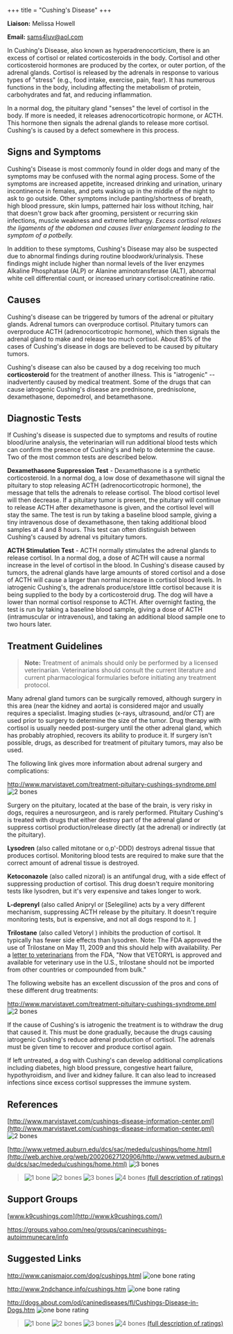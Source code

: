 +++
title = "Cushing's Disease"
+++

**Liaison:** Melissa Howell

**Email:** <sams4luv@aol.com>



In Cushing's Disease, also known as hyperadrenocorticism, there is an
excess of cortisol or related corticosteroids in the body.   Cortisol
and other corticosteroid hormones are produced by the cortex, or outer
portion, of the adrenal glands.   Cortisol is released by the adrenals
in response to various types of "stress" (e.g., food intake, exercise,
pain, fear).  It has numerous functions in the body, including affecting
the metabolism of protein, carbohydrates and fat, and reducing
inflammation.

In a normal dog, the pituitary gland "senses" the level of cortisol in
the body.  If more is needed, it releases adrenocorticotropic hormone,
or ACTH.  This hormone then signals the adrenal glands to release more
cortisol.  Cushing's is caused by a defect somewhere in this process.


Signs and Symptoms
------------------

Cushing's Disease is most commonly found in older dogs and many of the
symptoms may be confused with the normal aging process.   Some of the
symptoms are increased appetite, increased drinking and urination,
urinary incontinence in females, and pets waking up in the middle of the
night to ask to go outside.  Other symptoms include panting/shortness of
breath, high blood pressure, skin lumps, patterned hair loss without
itching, hair that doesn't grow back after grooming, persistent or
recurring skin infections, muscle weakness and extreme lethargy.
*Excess cortisol relaxes the ligaments of the abdomen and causes liver
enlargement leading to the symptom* *of a* *potbelly.*

In addition to these symptoms, Cushing's Disease may also be suspected
due to abnormal findings during routine bloodwork/urinalysis.  These
findings might include higher than normal levels of the liver enzymes
Alkaline Phosphatase (ALP) or Alanine aminotransferase (ALT), abnormal
white cell differential count, or increased urinary cortisol:creatinine
ratio.

Causes
------

Cushing's disease can be triggered by tumors of the adrenal or pituitary
glands.  Adrenal tumors can overproduce cortisol.  Pituitary tumors can
overproduce ACTH (adrenocorticotropic hormone), which then signals the
adrenal gland to make and release too much cortisol.   About 85% of the
cases of Cushing's disease in dogs are believed to be caused by
pituitary tumors.

Cushing's disease can also be caused by a dog receiving too much
**corticosteroid** for the treatment of another illness.  This is
"iatrogenic" -- inadvertently caused by medical treatment.  Some of the
drugs that can cause iatrogenic Cushing's disease are prednisone,
prednisolone, dexamethasone, depomedrol, and betamethasone.



Diagnostic Tests
----------------

If Cushing's disease is suspected due to symptoms and results of routine
blood/urine analysis, the veterinarian will run additional blood tests
which can confirm the presence of Cushing's and help to determine the
cause.  Two of the most common tests are described below.

**Dexamethasone Suppression Test** - Dexamethasone is a synthetic
corticosteroid.  In a normal dog, a low dose of dexamethasone will
signal the pituitary to stop releasing ACTH (adrenocorticotropic
hormone), the message that tells the adrenals to release cortisol.  The
blood cortisol level will then decrease.   If a pituitary tumor is
present, the pituitary will continue to release ACTH after dexamethasone
is given, and the cortisol level will stay the same.  The test is run by
taking a baseline blood sample, giving a tiny intravenous dose of
dexamethasone, then taking additional blood samples at 4 and 8 hours.
This test can often distinguish between Cushing's caused by adrenal vs
pituitary tumors.

**ACTH Stimulation Test** - ACTH normally stimulates the adrenal glands
to release cortisol.  In a normal dog, a dose of ACTH will cause a
normal increase in the level of cortisol in the blood.  In Cushing's
disease caused by tumors, the adrenal glands have large amounts of
stored cortisol and a dose of ACTH will cause a larger than normal
increase in cortisol blood levels. In iatrogenic Cushing's, the adrenals
produce/store little cortisol because it is being supplied to the body
by a corticosteroid drug.  The dog will have a lower than normal
cortisol response to ACTH.  After overnight fasting, the test is run by
taking a baseline blood sample, giving a dose of ACTH (intramuscular or
intravenous), and taking an additional blood sample one to two hours
later.



Treatment Guidelines
--------------------

> **Note:** Treatment of animals should only be performed by a licensed
> veterinarian. Veterinarians should consult the current literature and
> current pharmacological formularies before initiating any treatment
> protocol.

Many adrenal gland tumors can be surgically removed, although surgery in
this area (near the kidney and aorta) is considered major and usually
requires a specialist.  Imaging studies (x-rays, ultrasound, and/or CT)
are used prior to surgery to determine the size of the tumor.  Drug
therapy with cortisol is usually needed post-surgery until the other
adrenal gland, which has probably atrophied, recovers its ability to
produce it.  If surgery isn't possible, drugs, as described for
treatment of pituitary tumors, may also be used.

The following link gives more information about adrenal surgery and
complications:

<http://www.marvistavet.com/treatment-pituitary-cushings-syndrome.pml>
![2 bones](/img/2-bones.gif)

Surgery on the pituitary, located at the base of the brain, is very
risky in dogs, requires a neurosurgeon, and is rarely performed.
Pituitary Cushing's is treated with drugs that either destroy part of
the adrenal gland or suppress cortisol production/release directly (at
the adrenal) or indirectly (at the pituitary).

**Lysodren** (also called mitotane or o,p'-DDD) destroys adrenal tissue
that produces cortisol.  Monitoring blood tests are required to make
sure that the correct amount of adrenal tissue is destroyed.

**Ketoconazole** (also called nizoral) is an antifungal drug, with a
side effect of suppressing production of cortisol.  This drug doesn't
require monitoring tests like lysodren, but it's very expensive and
takes longer to work.

**L-deprenyl**  (also called Anipryl or [Selegiline)  acts by a very
different mechanism, suppressing ACTH release by the pituitary.  It
doesn't require monitoring tests, but is expensive, and not all dogs
respond to it.  ]

**Trilostane** (also called Vetoryl ) inhibits the
production of cortisol.   It typically has fewer side effects than
lysodren.   Note:  The FDA approved the use of Trilostane on May 11,
2009 and this should help with availability.  Per a [letter to
veterinarians](http://www.fda.gov/AnimalVeterinary/SafetyHealth/ProductSafetyInformation/ucm182038.htm)
from the FDA, "Now that VETORYL is approved and available for
veterinary use in the U.S., trilostane should not be imported from other
countries or compounded from bulk."

The following website has an excellent discussion of the pros and cons
of these different drug treatments:

<http://www.marvistavet.com/treatment-pituitary-cushings-syndrome.pml>
![2 bones](/img/2-bones.gif)

If the cause of Cushing's is iatrogenic the treatment is to withdraw the
drug that caused it.  This must be done gradually, because the drugs
causing iatrogenic Cushing's reduce adrenal production of cortisol.  The
adrenals must be given time to recover and produce cortisol again.

If left untreated, a dog with Cushing's can develop additional
complications including diabetes, high blood pressure, congestive heart
failure, hypothyroidism, and liver and kidney failure.  It can also lead
to increased infections since excess cortisol suppresses the immune
system.



References
----------

[http://www.marvistavet.com/cushings-disease-information-center.pml](http://www.marvistavet.com/cushings-disease-information-center.pml)
![2 bones](/img/2-bones.gif)

[http://www.vetmed.auburn.edu/dcs/sac/mededu/cushings/home.html](http://web.archive.org/web/20020627120906/http://www.vetmed.auburn.edu/dcs/sac/mededu/cushings/home.html)
![3 bones](/img/3-bones.gif)




> ![1 bone](/img/1-bone.gif)
> ![2 bones](/img/2-bones.gif)
> ![3 bones](/img/3-bones.gif)
> ![4 bones](/img/4-bones.gif)
> [(full description of ratings)](/diseases/ratings-what-do-they-mean)

Support Groups
--------------

[www.k9cushings.com](http://www.k9cushings.com/)

<https://groups.yahoo.com/neo/groups/caninecushings-autoimmunecare/info>



Suggested Links
---------------

<http://www.canismajor.com/dog/cushings.html>
![one bone rating](/img/1-bone.gif)

<http://www.2ndchance.info/cushings.htm>
![one bone rating](/img/1-bone.gif)

<http://dogs.about.com/od/caninediseases/fl/Cushings-Disease-in-Dogs.htm>
![one bone rating](/img/1-bone.gif)


> ![1 bone](/img/1-bone.gif)
> ![2 bones](/img/2-bones.gif)
> ![3 bones](/img/3-bones.gif)
> ![4 bones](/img/4-bones.gif)
> [(full description of ratings)](/diseases/ratings-what-do-they-mean)

